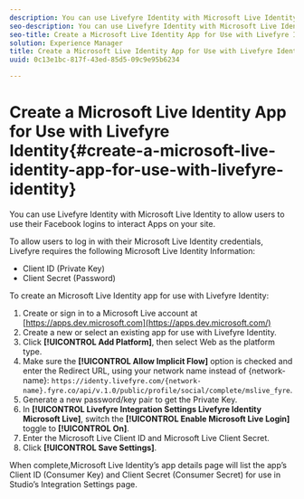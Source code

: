 ```yaml
---
description: You can use Livefyre Identity with Microsoft Live Identity to allow users to use their Facebook logins to interact Apps on your site.
seo-description: You can use Livefyre Identity with Microsoft Live Identity to allow users to use their Facebook logins to interact Apps on your site.
seo-title: Create a Microsoft Live Identity App for Use with Livefyre Identity
solution: Experience Manager
title: Create a Microsoft Live Identity App for Use with Livefyre Identity
uuid: 0c13e1bc-817f-43ed-85d5-09c9e95b6234

---
```


# Create a Microsoft Live Identity App for Use with Livefyre Identity{#create-a-microsoft-live-identity-app-for-use-with-livefyre-identity}

You can use Livefyre Identity with Microsoft Live Identity to allow users to use their Facebook logins to interact Apps on your site.

To allow users to log in with their Microsoft Live Identity credentials, Livefyre requires the following Microsoft Live Identity Information:

* Client ID (Private Key)
* Client Secret (Password)

To create an Microsoft Live Identity app for use with Livefyre Identity:

1. Create or sign in to a Microsoft Live account at [https://apps.dev.microsoft.com](https://apps.dev.microsoft.com/)
1. Create a new or select an existing app for use with Livefyre Identity.
1. Click **[!UICONTROL Add Platform]**, then select Web as the platform type.
1. Make sure the **[!UICONTROL Allow Implicit Flow]** option is checked and enter the Redirect URL, using your network name instead of {network-name}: `https://identy.livefyre.com/{network-name}.fyre.co/api/v.1.0/public/profile/social/complete/mslive_fyre`.
1. Generate a new password/key pair to get the Private Key.
1. In **[!UICONTROL Livefyre Integration Settings Livefyre Identity Microsoft Live]**, switch the **[!UICONTROL Enable Microsoft Live Login]** toggle to **[!UICONTROL On]**.
1. Enter the Microsoft Live Client ID and Microsoft Live Client Secret.
1. Click **[!UICONTROL Save Settings]**.

When complete,Microsoft Live Identity’s app details page will list the app’s Client ID (Consumer Key) and Client Secret (Consumer Secret) for use in Studio’s Integration Settings page.
